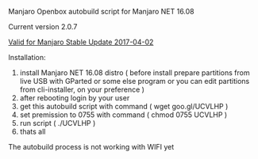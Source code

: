 


Manjaro Openbox autobuild script for Manjaro NET 16.08

Current version 2.0.7

<u>Valid for Manjaro Stable Update 2017-04-02</u>



Installation:

  1. install Manjaro NET 16.08 distro ( before install prepare partitions from live USB with GParted or some else program or you can edit partitions from cli-installer, on your preference )
  2. after rebooting login by your user
  3. get this autobuild script with command ( wget goo.gl/UCVLHP )
  4. set premission to 0755 with command ( chmod 0755 UCVLHP )
  5. run script ( ./UCVLHP )
  6. thats all
  
  

The autobuild process is not working with WIFI yet


